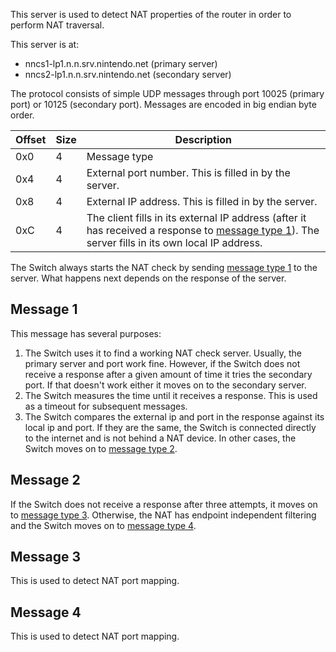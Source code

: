 This server is used to detect NAT properties of the router in order to perform NAT traversal.

This server is at:
* nncs1-lp1.n.n.srv.nintendo.net (primary server)
* nncs2-lp1.n.n.srv.nintendo.net (secondary server)

The protocol consists of simple UDP messages through port 10025 (primary port) or 10125 (secondary port). Messages are encoded in big endian byte order.

| Offset | Size | Description |
| --- | --- | --- |
| 0x0 | 4 | Message type |
| 0x4 | 4 | External port number. This is filled in by the server. |
| 0x8 | 4 | External IP address. This is filled in by the server. |
| 0xC | 4 | The client fills in its external IP address (after it has received a response to [message type 1](#message-1)). The server fills in its own local IP address. |

The Switch always starts the NAT check by sending [message type 1](#message-1) to the server. What happens next depends on the response of the server.

## Message 1
This message has several purposes:
1. The Switch uses it to find a working NAT check server. Usually, the primary server and port work fine. However, if the Switch does not receive a response after a given amount of time it tries the secondary port. If that doesn't work either it moves on to the secondary server.
2. The Switch measures the time until it receives a response. This is used as a timeout for subsequent messages.
3. The Switch compares the external ip and port in the response against its local ip and port. If they are the same, the Switch is connected directly to the internet and is not behind a NAT device. In other cases, the Switch moves on to [message type 2](#message-2).

## Message 2
If the Switch does not receive a response after three attempts, it moves on to [message type 3](#message-3). Otherwise, the NAT has endpoint independent filtering and the Switch moves on to [message type 4](#message-4).

## Message 3
This is used to detect NAT port mapping.

## Message 4
This is used to detect NAT port mapping.
